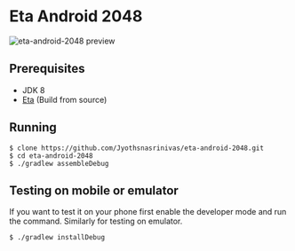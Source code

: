 # Eta Android 2048

![eta-android-2048 preview](eta-android-2048.gif)

## Prerequisites
- JDK 8
- [Eta](https://eta-lang.org/docs/eta-concepts/getting-started/install-eta#source-installation) (Build from source)

## Running

```
$ clone https://github.com/Jyothsnasrinivas/eta-android-2048.git
$ cd eta-android-2048
$ ./gradlew assembleDebug
```
## Testing on mobile or emulator

If you want to test it on your phone first enable the developer mode and run the command. Similarly for testing on emulator.

```
$ ./gradlew installDebug
```
